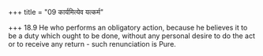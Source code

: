 +++
title = "09 कार्यमित्येव यत्कर्म"

+++
18.9 He who performs an obligatory action, because he believes it to be
a duty which ought to be done, without any personal desire to do the act
or to receive any return - such renunciation is Pure.
